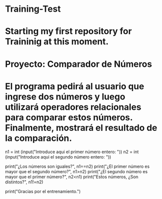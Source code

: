 # Training-Test
# Starting my first repository for Traininig at this moment.

# Proyecto: Comparador de Números
# El programa pedirá al usuario que ingrese dos números y luego utilizará operadores relacionales para comparar estos números. Finalmente, mostrará el resultado de la comparación.

n1 = int (input("Introduce aqui el primer número entero: "))
n2 = int (input("Introduce aqui el segundo número entero: "))

print("¿Los números son iguales?", n1==n2)
print("¿El primer número es mayor que el segundo número?", n1>n2)
print("¿El segundo número es mayor que el primer número?", n2<n1)
print("Estos números, ¿Son distintos?", n1!=n2)

print("Gracias por el entrenamiento.")
